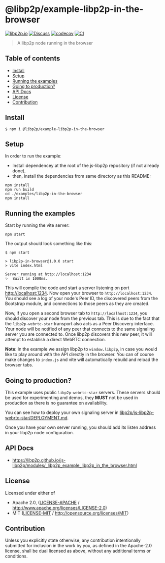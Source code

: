# @libp2p/example-libp2p-in-the-browser <!-- omit in toc -->

[![libp2p.io](https://img.shields.io/badge/project-libp2p-yellow.svg?style=flat-square)](http://libp2p.io/)
[![Discuss](https://img.shields.io/discourse/https/discuss.libp2p.io/posts.svg?style=flat-square)](https://discuss.libp2p.io)
[![codecov](https://img.shields.io/codecov/c/github/libp2p/js-libp2p.svg?style=flat-square)](https://codecov.io/gh/libp2p/js-libp2p)
[![CI](https://img.shields.io/github/actions/workflow/status/libp2p/js-libp2p/main.yml?branch=master\&style=flat-square)](https://github.com/libp2p/js-libp2p/actions/workflows/main.yml?query=branch%3Amaster)

> A libp2p node running in the browser

## Table of contents <!-- omit in toc -->

- [Install](#install)
- [Setup](#setup)
- [Running the examples](#running-the-examples)
- [Going to production?](#going-to-production)
- [API Docs](#api-docs)
- [License](#license)
- [Contribution](#contribution)

## Install

```console
$ npm i @libp2p/example-libp2p-in-the-browser
```

## Setup

In order to run the example:

- Install dependencey at the root of the js-libp2p repository (if not already done),
- then, install the dependencies from same directory as this README:

<!---->

    npm install
    npm run build
    cd ./examples/libp2p-in-the-browser
    npm install

## Running the examples

Start by running the vite server:

    npm start

The output should look something like this:

```log
$ npm start

> libp2p-in-browser@1.0.0 start
> vite index.html

Server running at http://localhost:1234
✨  Built in 1000ms.
```

This will compile the code and start a server listening on port <http://localhost:1234>. Now open your browser to `http://localhost:1234`. You should see a log of your node's Peer ID, the discovered peers from the Bootstrap module, and connections to those peers as they are created.

Now, if you open a second browser tab to `http://localhost:1234`, you should discover your node from the previous tab. This is due to the fact that the `libp2p-webrtc-star` transport also acts as a Peer Discovery interface. Your node will be notified of any peer that connects to the same signaling server you are connected to. Once libp2p discovers this new peer, it will attempt to establish a direct WebRTC connection.

**Note**: In the example we assign libp2p to `window.libp2p`, in case you would like to play around with the API directly in the browser. You can of course make changes to `index.js` and vite will automatically rebuild and reload the browser tabs.

## Going to production?

This example uses public `libp2p-webrtc-star` servers. These servers should be used for experimenting and demos, they **MUST** not be used in production as there is no guarantee on availability.

You can see how to deploy your own signaling server in [libp2p/js-libp2p-webrtc-star/DEPLOYMENT.md](https://github.com/libp2p/js-libp2p-webrtc-star/blob/master/packages/webrtc-star-signalling-server/DEPLOYMENT.md).

Once you have your own server running, you should add its listen address in your libp2p node configuration.

## API Docs

- <https://libp2p.github.io/js-libp2p/modules/_libp2p_example_libp2p_in_the_browser.html>

## License

Licensed under either of

- Apache 2.0, ([LICENSE-APACHE](LICENSE-APACHE) / <http://www.apache.org/licenses/LICENSE-2.0>)
- MIT ([LICENSE-MIT](LICENSE-MIT) / <http://opensource.org/licenses/MIT>)

## Contribution

Unless you explicitly state otherwise, any contribution intentionally submitted for inclusion in the work by you, as defined in the Apache-2.0 license, shall be dual licensed as above, without any additional terms or conditions.
